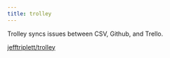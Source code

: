 ```yaml
---
title: trolley
---
```


Trolley syncs issues between CSV, Github, and Trello.

[jefftriplett/trolley](https://github.com/jefftriplett/trolley)
